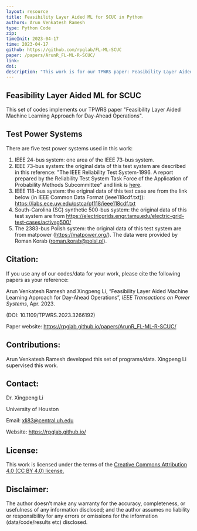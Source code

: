 ```yaml
---
layout: resource
title: Feasibility Layer Aided ML for SCUC in Python
authors: Arun Venkatesh Ramesh
type: Python Code
zip: 
timeInit: 2023-04-17
time: 2023-04-17
github: https://github.com/rpglab/FL-ML-SCUC
paper: /papers/ArunR_FL-ML-R-SCUC/
link: 
doi: 
description: "This work is for our TPWRS paper: Feasibility Layer Aided Machine Learning Approach for Day-Ahead Operations."
---
```



## Feasibility Layer Aided ML for SCUC
This set of codes implements our TPWRS paper "Feasibility Layer Aided Machine Learning Approach for Day-Ahead Operations".

## Test Power Systems
There are five test power systems used in this work:
1. IEEE 24-bus system: one area of the IEEE 73-bus system.
2. IEEE 73-bus system: the original data of this test system are described in this reference: "The IEEE Reliability Test System-1996. A report prepared by the Reliability Test System Task Force of the Application of Probability Methods Subcommittee" and link is <a class="" target="_blank" href="https://ieeexplore.ieee.org/document/780914">here</a>.
3. IEEE 118-bus system: the original data of this test case are from the link below (in IEEE Common Data Format (ieee118cdf.txt)): https://labs.ece.uw.edu/pstca/pf118/ieee118cdf.txt
4. South-Carolina (SC) synthetic 500-bus system: the original data of this test system are from https://electricgrids.engr.tamu.edu/electric-grid-test-cases/activsg500/
5. The 2383-bus Polish system: the original data of this test system are from matpower (https://matpower.org/). The data were provided by Roman Korab (roman.korab@polsl.pl).


## Citation:
If you use any of our codes/data for your work, please cite the following papers as your reference:

Arun Venkatesh Ramesh and Xingpeng Li, “Feasibility Layer Aided Machine Learning Approach for Day-Ahead Operations”, *IEEE Transactions on Power Systems*, Apr. 2023. 

(DOI: 10.1109/TPWRS.2023.3266192)

Paper website: <a class="off" href="/papers/ArunR_FL-ML-R-SCUC/"  target="_blank">https://rpglab.github.io/papers/ArunR_FL-ML-R-SCUC/</a>


## Contributions:
Arun Venkatesh Ramesh developed this set of programs/data. Xingpeng Li supervised this work.


## Contact:
Dr. Xingpeng Li

University of Houston

Email: xli83@central.uh.edu

Website: <a class="off" href="/"  target="_blank">https://rpglab.github.io/</a>


## License:
This work is licensed under the terms of the <a class="off" href="https://creativecommons.org/licenses/by/4.0/"  target="_blank">Creative Commons Attribution 4.0 (CC BY 4.0) license.</a>


## Disclaimer:
The author doesn’t make any warranty for the accuracy, completeness, or usefulness of any information disclosed; and the author assumes no liability or responsibility for any errors or omissions for the information (data/code/results etc) disclosed.
